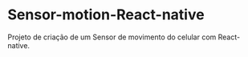 # Sensor-motion-React-native
Projeto de criação de um Sensor de movimento do celular com React-native.
